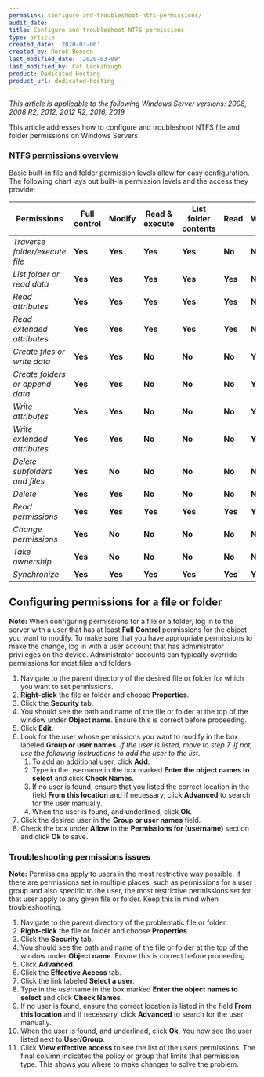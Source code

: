 ```yaml
---
permalink: configure-and-troubleshoot-ntfs-permissions/
audit_date:
title: Configure and troubleshoot NTFS permissions
type: article
created_date: '2020-03-06'
created_by: Derek Benson
last_modified_date: '2020-03-09'
last_modified_by: Cat Lookabaugh
product: Dedicated Hosting
product_url: dedicated-hosting
---
```


*This article is applicable to the following Windows Server versions: 2008, 2008 R2, 2012, 2012 R2, 2016, 2019*

This article addresses how to configure and troubleshoot NTFS file and folder permissions on Windows Servers.

### NTFS permissions overview

Basic built-in file and folder permission levels allow for easy configuration. The following chart
lays out built-in permission levels and the access they provide:

| Permissions                      | Full control | Modify  | Read & execute | List folder contents | Read    | Write   |
| -------------------------------- | ------------ | ------- | -------------- | -------------------- | ------- | ------- |
| *Traverse folder/execute file*   | **Yes**      | **Yes** | **Yes**        | **Yes**              | **No**  | **No**  |
| *List folder or read data*	   | **Yes**      | **Yes** | **Yes**        | **Yes**              | **Yes** | **No**  |
| *Read attributes*                | **Yes**      | **Yes** | **Yes**        | **Yes**              | **Yes** | **No**  |
| *Read extended attributes*       | **Yes**      | **Yes** | **Yes**        | **Yes**              | **Yes** | **No**  |
| *Create files or write data*	   | **Yes**      | **Yes** | **No**         | **No**               | **No**  | **Yes** |
| *Create folders or append data*  | **Yes**      | **Yes** | **No**         | **No**               | **No**  | **Yes** |
| *Write attributes*	           | **Yes**      | **Yes** | **No**         | **No**               | **No**  | **Yes** |
| *Write extended attributes*      | **Yes**      | **Yes** | **No**         | **No**               | **No**  | **Yes** |
| *Delete subfolders and files*    | **Yes**      | **No**  | **No**         | **No**               | **No**  | **No**  |
| *Delete*                         | **Yes**      | **Yes** | **No**         | **No**               | **No**  | **No**  |
| *Read permissions*	           | **Yes**      | **Yes** | **Yes**        | **Yes**              | **Yes** | **Yes** |
| *Change permissions*	           | **Yes**      | **No**  | **No**         | **No**               | **No**  | **No**  |
| *Take ownership*	               | **Yes**      | **No**  | **No**         | **No**               | **No**  | **No**  |
| *Synchronize*                    | **Yes**      | **Yes** | **Yes**        | **Yes**              | **Yes** | **Yes** |

## Configuring permissions for a file or folder

**Note:** When configuring permissions for a file or a folder, log in to the server with a user that
has at least **Full Control** permissions for the object you want to modify. To make sure that you have
appropriate permissions to make the change, log in with a user account that has administrator privileges
on the device. Administrator accounts can typically override permissions for most files and folders.

1. Navigate to the parent directory of the desired file or folder for which you want to set permissions.
2. **Right-click** the file or folder and choose **Properties**.
3. Click the **Security** tab.
4. You should see the path and name of the file or folder at the top of the window under **Object name**.
   Ensure this is correct before proceeding.
5. Click **Edit**.
6. Look for the user whose permissions you want to modify in the box labeled **Group or user names**.
   *If the user is listed, move to step 7. If not, use the following instructions to add the user to the list*.
    1. To add an additional user, click **Add**.
    2. Type in the username in the box marked **Enter the object names to select** and click **Check Names**. 
    3. If no user is found, ensure that you listed the correct location in the field **From this location** and if necessary,        click **Advanced** to search for the user manually.
    4. When the user is found, and underlined, click **Ok**.
7. Click the desired user in the **Group or user names** field.
8. Check the box under **Allow** in the **Permissions for (username)** section and click **Ok** to save.

### Troubleshooting permissions issues

**Note:** Permissions apply to users in the most restrictive way possible. If there are permissions set
in multiple places, such as permissions for a user group and also specific to the user, the most
restrictive permissions set for that user apply to any given file or folder. Keep this in mind when
troubleshooting.

1. Navigate to the parent directory of the problematic file or folder.
2. **Right-click** the file or folder and choose **Properties**.
3. Click the **Security** tab.
4. You should see the path and name of the file or folder at the top of the window under
   **Object name**. Ensure this is correct before proceeding.
5. Click **Advanced**.
6. Click the **Effective Access** tab.
7. Click the link labeled **Select a user**.
8. Type in the username in the box marked **Enter the object names to select** and click **Check Names**. 
9. If no user is found, ensure the correct location is listed in the field **From this location** and
   if necessary, click **Advanced** to search for the user manually.
10. When the user is found, and underlined, click **Ok**. You now see the user listed next to **User/Group**.
11. Click **View effective access** to see the list of the users permissions. The final column
    indicates the policy or group that limits that permission type. This shows you where to make
    changes to solve the problem.
